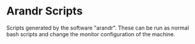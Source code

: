 # Arandr Scripts
Scripts generated by the software "arandr". These can be run as normal bash 
scripts and change the monitor configuration of the machine. 
